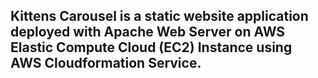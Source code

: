 ## Kittens Carousel is a static website application deployed with Apache Web Server on AWS Elastic Compute Cloud (EC2) Instance using AWS Cloudformation Service.
